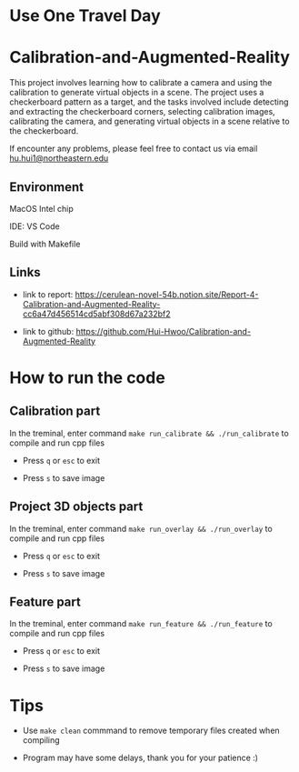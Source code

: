 # Use One Travel Day

# Calibration-and-Augmented-Reality

This project involves learning how to calibrate a camera and using the calibration to generate virtual objects in a scene. The project uses a checkerboard pattern as a target, and the tasks involved include detecting and extracting the checkerboard corners, selecting calibration images, calibrating the camera, and generating virtual objects in a scene relative to the checkerboard. 

If encounter any problems, please feel free to contact us via email hu.hui1@northeastern.edu

## Environment

MacOS Intel chip

IDE: VS Code

Build with Makefile

## Links

- link to report: https://cerulean-novel-54b.notion.site/Report-4-Calibration-and-Augmented-Reality-cc6a47d456514cd5abf308d67a232bf2

- link to github: https://github.com/Hui-Hwoo/Calibration-and-Augmented-Reality

# How to run the code

## Calibration part

In the treminal, enter command `make run_calibrate && ./run_calibrate` to compile and run cpp files

- Press `q` or `esc` to exit

- Press `s` to save image

## Project 3D objects part

In the treminal, enter command `make run_overlay && ./run_overlay` to compile and run cpp files

- Press `q` or `esc` to exit

- Press `s` to save image

## Feature part

In the treminal, enter command `make run_feature && ./run_feature` to compile and run cpp files

- Press `q` or `esc` to exit

- Press `s` to save image


# Tips

- Use `make clean` commmand to remove temporary files created when compiling

- Program may have some delays, thank you for your patience :)


